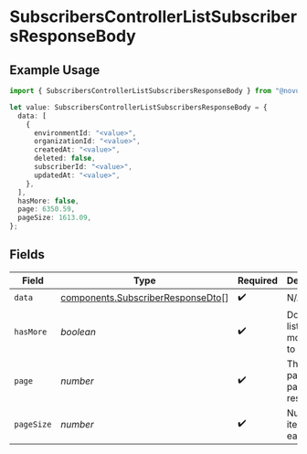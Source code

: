 # SubscribersControllerListSubscribersResponseBody

## Example Usage

```typescript
import { SubscribersControllerListSubscribersResponseBody } from "@novu/api/models/operations";

let value: SubscribersControllerListSubscribersResponseBody = {
  data: [
    {
      environmentId: "<value>",
      organizationId: "<value>",
      createdAt: "<value>",
      deleted: false,
      subscriberId: "<value>",
      updatedAt: "<value>",
    },
  ],
  hasMore: false,
  page: 6350.59,
  pageSize: 1613.09,
};
```

## Fields

| Field                                                                                  | Type                                                                                   | Required                                                                               | Description                                                                            |
| -------------------------------------------------------------------------------------- | -------------------------------------------------------------------------------------- | -------------------------------------------------------------------------------------- | -------------------------------------------------------------------------------------- |
| `data`                                                                                 | [components.SubscriberResponseDto](../../models/components/subscriberresponsedto.md)[] | :heavy_check_mark:                                                                     | N/A                                                                                    |
| `hasMore`                                                                              | *boolean*                                                                              | :heavy_check_mark:                                                                     | Does the list have more items to fetch                                                 |
| `page`                                                                                 | *number*                                                                               | :heavy_check_mark:                                                                     | The current page of the paginated response                                             |
| `pageSize`                                                                             | *number*                                                                               | :heavy_check_mark:                                                                     | Number of items on each page                                                           |